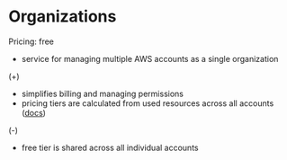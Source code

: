 # Organizations

Pricing: free

- service for managing multiple AWS accounts as a single organization

(+)

- simplifies billing and managing permissions
- pricing tiers are calculated from used resources across all accounts ([docs](https://docs.aws.amazon.com/awsaccountbilling/latest/aboutv2/useconsolidatedbilling-discounts.html))

(-)

- free tier is shared across all individual accounts

